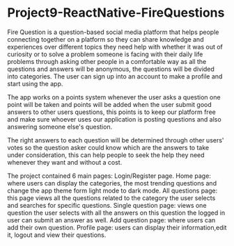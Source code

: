 # Project9-ReactNative-FireQuestions

Fire Question is a question-based social media platform that helps people connecting together on a platform so they can share knowledge and experiences over different topics they need help with whether it was out of curiosity or to solve a problem someone is facing with their daily life problems through asking other people in a comfortable way as all the questions and answers will be anonymous, the questions will be divided into categories. The user can sign up into an account to make a profile and start using the app.

The app works on a points system whenever the user asks a question one point will be taken and points will be added when the user submit good answers to other users questions, this points is to keep our platform free and make sure whoever uses our application is posting questions and also answering someone else's question.

The right answers to each question will be determined through other users' votes so the question asker could know which are the answers to take under consideration, this can help people to seek the help they need whenever they want and without a cost. 

The project contained 6 main pages:
Login/Register page.
Home page: where users can display the categories, the most trending questions and change the app theme form light mode to dark mode.
All questions page: this page views all the questions related to the category the user selects and searches for specific questions.
Single question page: views one question the user selects with all the answers on this question the logged in user can submit an answer as well.
Add question page: where users can add their own question.
Profile page: users can display their information,edit it, logout and view their questions.  

